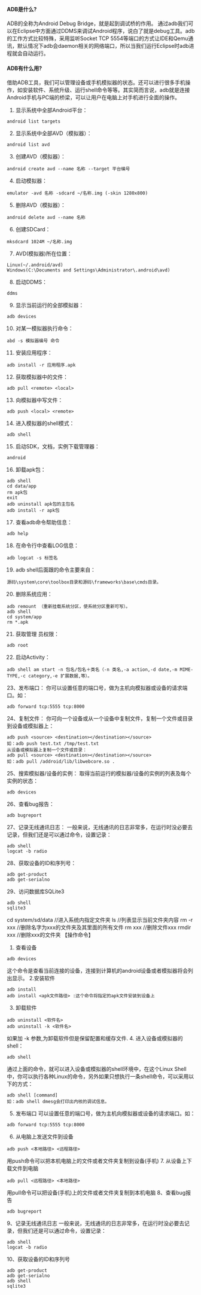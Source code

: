 #### ADB是什么?
ADB的全称为Android Debug Bridge，就是起到调试桥的作用。
通过adb我们可以在Eclipse中方面通过DDMS来调试Android程序，说白了就是debug工具。adb的工作方式比较特殊，采用监听Socket TCP 5554等端口的方式让IDE和Qemu通讯，默认情况下adb会daemon相关的网络端口，所以当我们运行Eclipse时adb进程就会自动运行。
#### ADB有什么用?
借助ADB工具，我们可以管理设备或手机模拟器的状态。还可以进行很多手机操作，如安装软件、系统升级、运行shell命令等等。其实简而言说，adb就是连接Android手机与PC端的桥梁，可以让用户在电脑上对手机进行全面的操作。
1. 显示系统中全部Android平台：
```  
android list targets
```
2. 显示系统中全部AVD（模拟器）：
```  
android list avd
```
3. 创建AVD（模拟器）：
```  
android create avd --name 名称 --target 平台编号
```
4. 启动模拟器：
```  
emulator -avd 名称 -sdcard ~/名称.img (-skin 1280x800)
```
5. 删除AVD（模拟器）：
```  
android delete avd --name 名称
```
6. 创建SDCard：
```  
mksdcard 1024M ~/名称.img
```
7. AVD(模拟器)所在位置：
```  
Linux(~/.android/avd)      
Windows(C:\Documents and Settings\Administrator\.android\avd)
```
8. 启动DDMS：
```  
ddms
```
9. 显示当前运行的全部模拟器：
```  
adb devices
```
10. 对某一模拟器执行命令：
```  
abd -s 模拟器编号 命令
```
11. 安装应用程序：
```  
adb install -r 应用程序.apk
```
12. 获取模拟器中的文件：
```  
adb pull <remote> <local>
```
13. 向模拟器中写文件：
```  
adb push <local> <remote>
```
14. 进入模拟器的shell模式：
```  
adb shell
```
15. 启动SDK，文档，实例下载管理器：
```  
android
```
16. 卸载apk包：
```  
adb shell
cd data/app
rm apk包
exit
adb uninstall apk包的主包名
adb install -r apk包
```
17. 查看adb命令帮助信息：
```  
adb help
```
18. 在命令行中查看LOG信息：
```  
adb logcat -s 标签名
```
19. adb shell后面跟的命令主要来自：
```  
源码\system\core\toolbox目录和源码\frameworks\base\cmds目录。
```
20. 删除系统应用：
```  
adb remount （重新挂载系统分区，使系统分区重新可写）。
adb shell
cd system/app
rm *.apk
```
21. 获取管理 员权限：
```  
adb root
```
22. 启动Activity：
```  
adb shell am start -n 包名/包名＋类名（-n 类名,-a action,-d date,-m MIME-TYPE,-c category,-e 扩展数据,等）。
```
23、发布端口：
你可以设置任意的端口号，做为主机向模拟器或设备的请求端口。如： 
```  
adb forward tcp:5555 tcp:8000
```
24、复制文件：
你可向一个设备或从一个设备中复制文件，复制一个文件或目录到设备或模拟器上： 
```  
adb push <source> <destination></destination></source> 
如：adb push test.txt /tmp/test.txt 
从设备或模拟器上复制一个文件或目录： 
adb pull <source> <destination></destination></source> 
如：adb pull /addroid/lib/libwebcore.so .
```
25、搜索模拟器/设备的实例：
取得当前运行的模拟器/设备的实例的列表及每个实例的状态： 
```  
adb devices
```
26、查看bug报告： 
```  
adb bugreport 
```
27、记录无线通讯日志：
一般来说，无线通讯的日志非常多，在运行时没必要去记录，但我们还是可以通过命令，设置记录： 
```  
adb shell 
logcat -b radio
```
28、获取设备的ID和序列号：
```  
adb get-product 
adb get-serialno
```
29、访问数据库SQLite3
```  
adb shell 
sqlite3
```
cd system/sd/data //进入系统内指定文件夹 
ls //列表显示当前文件夹内容 
rm -r xxx //删除名字为xxx的文件夹及其里面的所有文件 
rm xxx //删除文件xxx 
rmdir xxx //删除xxx的文件夹
【操作命令】
1. 查看设备
```  
adb devices
```
这个命令是查看当前连接的设备，连接到计算机的android设备或者模拟器将会列出显示。
2.安装软件
```  
adb install
adb install <apk文件路径> :这个命令将指定的apk文件安装到设备上
```
3. 卸载软件
```  
adb uninstall <软件名>
adb uninstall -k <软件名>
```
如果加 -k 参数,为卸载软件但是保留配置和缓存文件.
4. 进入设备或模拟器的shell：
```  
adb shell
```
通过上面的命令，就可以进入设备或模拟器的shell环境中，在这个Linux Shell中，你可以执行各种Linux的命令，另外如果只想执行一条shell命令，可以采用以下的方式：
```  
adb shell [command]
如：adb shell dmesg会打印出内核的调试信息。
```
5. 发布端口
可以设置任意的端口号，做为主机向模拟器或设备的请求端口。如：
```  
adb forward tcp:5555 tcp:8000
```
6. 从电脑上发送文件到设备
```  
adb push <本地路径> <远程路径>
```
用push命令可以把本机电脑上的文件或者文件夹复制到设备(手机)
7. 从设备上下载文件到电脑
```  
adb pull <远程路径> <本地路径>
```
用pull命令可以把设备(手机)上的文件或者文件夹复制到本机电脑
8、查看bug报告
```  
adb bugreport
```
9、记录无线通讯日志
一般来说，无线通讯的日志非常多，在运行时没必要去记录，但我们还是可以通过命令，设置记录：
```  
adb shell
logcat -b radio
```
10、获取设备的ID和序列号
```  
adb get-product
adb get-serialno
adb shell
sqlite3
```